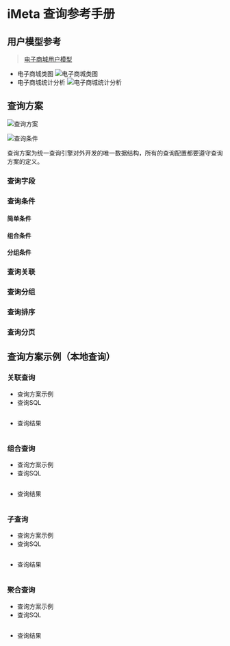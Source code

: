 # iMeta 查询参考手册
## 用户模型参考
> [电子商城用户模型](mall-model.md)
- 电子商城类图
![电子商城类图](https://raw.githubusercontent.com/jonathanzhao/imeta-started-guides/master/images/imeta/e/mall.png "Mall Model")
- 电子商城统计分析
![电子商城统计分析](https://raw.githubusercontent.com/jonathanzhao/imeta-started-guides/master/images/imeta/e/mall-stat.png "Mall Statistic Model")

## 查询方案
![查询方案](https://raw.githubusercontent.com/jonathanzhao/imeta-started-guides/master/images/imeta/e/query-schema.png "QuerySchema")

![查询条件](https://raw.githubusercontent.com/jonathanzhao/imeta-started-guides/master/images/imeta/e/query-condition.png "QueryCondition")

查询方案为统一查询引擎对外开发的唯一数据结构，所有的查询配置都要遵守查询方案的定义。

### 查询字段
### 查询条件
#### 简单条件
#### 组合条件
#### 分组条件
### 查询关联
### 查询分组
### 查询排序
### 查询分页

## 查询方案示例（本地查询）
### 关联查询
- 查询方案示例
- 查询SQL
```sql
```
- 查询结果
```json
```
### 组合查询
- 查询方案示例
- 查询SQL
```sql
```
- 查询结果
```json
```
### 子查询
- 查询方案示例
- 查询SQL
```sql
```
- 查询结果
```json
```
### 聚合查询
- 查询方案示例
- 查询SQL
```sql
```
- 查询结果
```json
```
